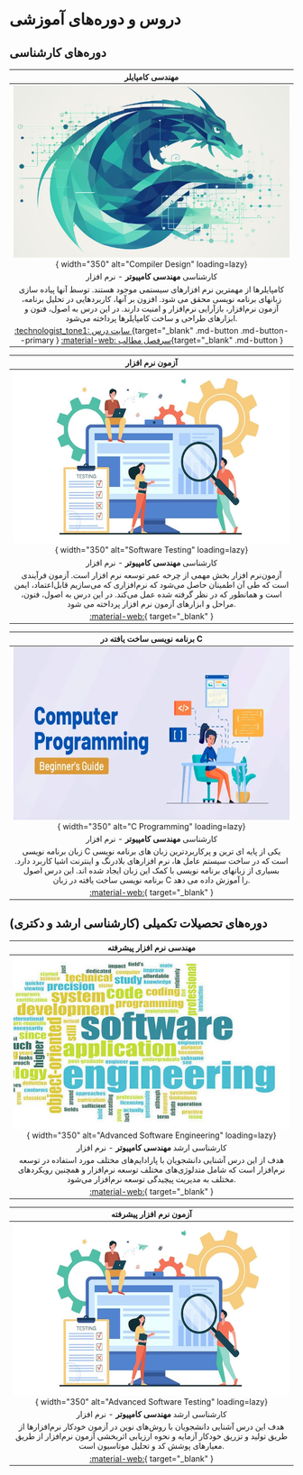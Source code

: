 # دروس و دوره‌های آموزشی

## دوره‌های کارشناسی 

<div class="grid cards" markdown>

<!-- Compiler -->
<div class="grid" markdown>

|                                                                                                                                   **مهندسی کامپایلر**                                                                                                                                   |
|:---------------------------------------------------------------------------------------------------------------------------------------------------------------------------------------------------------------------------------------------------------------------------------------:|
|                                                                                               ![مهندسی کامپایل](figs/compiler-logo2.png){ width="350" alt="Compiler Design" loading=lazy}                                                                                               |
|                                                                                                                       کارشناسی  **مهندسی کامپیوتر**  - نرم افزار                                                                                                                        |
| کامپایلرها از مهمترین نرم افزارهای سیستمی موجود هستند. توسط آنها پیاده سازی زبانهای برنامه نویسی محقق می شود. افزون بر آنها، کاربردهایی در تحلیل برنامه، آزمون نرم‌افزار، بازآرایی نرم‌افزار و امنیت دارند. در این درس به اصول، فنون و ابزارهای طراحی و ساخت کامپایلرها پرداخته می‌شود. |
|                                [:technologist_tone1: سایت درس ](https://m-zakeri.github.io/Compilers){target="_blank" .md-button .md-button--primary }             [ :material-web: سرفصل مطالب](compiler_engineering.md){target="_blank" .md-button  }                                 |

</div>

<!-- Software Testing -->
<div class="grid" markdown>

|                                                                                                                              **آزمون نرم افزار**                                                                                                                               |
|:------------------------------------------------------------------------------------------------------------------------------------------------------------------------------------------------------------------------------------------------------------------------------:|
|                                                                                   ![آزمون نرم افزار](figs/software-testing.jpg){ width="350" alt="Software Testing" loading=lazy}                                                                                    |
|                                                                                                                  کارشناسی   **مهندسی کامپیوتر**  - نرم افزار                                                                                                                   |
| آزمون‌نرم افزار بخش مهمی از چرخه عمر توسعه نرم افزار است. آزمون فرآیندی است که طی آن اطمینان حاصل می‌شود که نرم‌افزاری که می‌سازیم قابل‌اعتماد، ایمن است و همانطور که در نظر گرفته شده عمل می‌کند.  در این درس به اصول، فنون، مراحل و ابزارهای آزمون نرم افزار پرداخته می شود. |
|                                                                                                [:material-web:](https://m-zakeri.github.io/SoftwareTesting){ target="_blank" }                                                                                                 |

</div>

<!-- Computer Programming -->
<div class="grid" markdown>

|                                                                                                                                **برنامه نویسی ساخت یافته در C**                                                                                                                                |
|:----------------------------------------------------------------------------------------------------------------------------------------------------------------------------------------------------------------------------------------------------------------------------------------------:|
|                                                                                             ![برنامه نویسی در C ](figs/c-programming.png){ width="350" alt="C Programming" loading=lazy}                                                                                             |
|                                                                                                                          کارشناسی   **مهندسی کامپیوتر**  - نرم افزار                                                                                                                           |
| زبان برنامه نویسی C یکی از پایه ای ترین و پرکاربردترین زبان های برنامه نویسی است که در ساخت سیستم عامل ها، نرم افزارهای بلادرنگ و اینترنت اشیا کاربرد دارد. بسیاری از زبانهای برنامه نویسی با کمک این زبان ایجاد شده اند. این درس اصول برنامه نویسی ساخت یافته در زبان C را آموزش داده می دهد. |
|                                                                                                               [:material-web:](https://m-zakeri.github.io/CP){ target="_blank" }                                                                                                               |

</div>

</div>




## دوره‌های تحصیلات تکمیلی (کارشناسی ارشد و دکتری)

<div class="grid cards" markdown>

<!-- Advanced Software Engineering -->
<div class="grid" markdown>

|                                                                                      **مهندسی نرم افزار پیشرفته**                                                                                      |
|:------------------------------------------------------------------------------------------------------------------------------------------------------------------------------------------------------:|
|                                          ![مهندسی نرم افزار پیشرفته ](figs/ase.jpg){ width="350" alt="Advanced Software Engineering" loading=lazy}                                           |
|                                                                            کارشناسی ارشد   **مهندسی کامپیوتر**  - نرم افزار                                                                            |
| هدف از این درس آشنایی دانشجویان با پارادایم‌های مختلف مورد استفاده در توسعه نرم‌افزار است که شامل متدلوژی‌های مختلف توسعه نرم‌افزار و همچنین رویکردهای مختلف به مدیریت پیچیدگی توسعه نرم‌افزار می‌شود. |
|                                                   [:material-web:](https://m-zakeri.github.io/advanced-software-engineering.html){ target="_blank" }                                                   |

</div>

<!-- Advanced Software Testing -->
<div class="grid" markdown>

|                                                                                     **آزمون نرم افزار پیشرفته**                                                                                     |
|:---------------------------------------------------------------------------------------------------------------------------------------------------------------------------------------------------:|
|                                    ![مهندسی نرم افزار پیشرفته ](figs/software-testing.jpg){ width="350" alt="Advanced Software Testing" loading=lazy}                                     |
|                                                                          کارشناسی ارشد   **مهندسی کامپیوتر**  - نرم افزار                                                                           |
| هدف این درس آشنایی دانشجویان با روش‌های نوین در آزمون خودکار نرم‌افزارها از طریق تولید و تزریق  خودکار آزمایه و نحوه ارزیابی اثربخشی آزمون نرم‌افزار از طریق معیارهای پوشش کد و تحلیل موتاسیون است. |
|                                                   [:material-web:](https://m-zakeri.github.io/advanced-software-testing.html){ target="_blank" }                                                    |

</div>

</div>